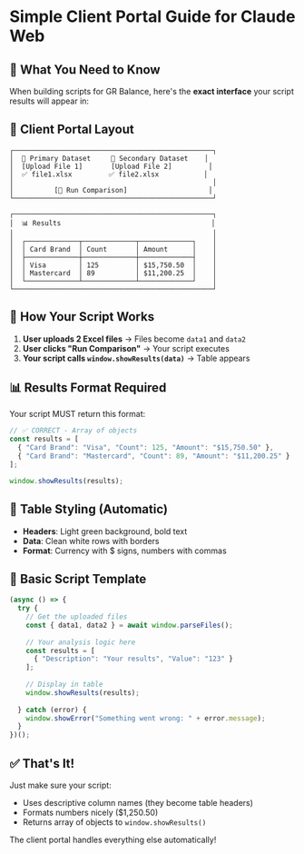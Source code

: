 # Simple Client Portal Guide for Claude Web

## 🎯 What You Need to Know

When building scripts for GR Balance, here's the **exact interface** your script results will appear in:

## 📱 Client Portal Layout

```
┌─────────────────────────────────────────────────┐
│  📁 Primary Dataset     📁 Secondary Dataset    │
│  [Upload File 1]       [Upload File 2]         │
│  ✅ file1.xlsx         ✅ file2.xlsx           │
│                                                 │
│          [🔄 Run Comparison]                    │
└─────────────────────────────────────────────────┘

┌─────────────────────────────────────────────────┐
│  📊 Results                                     │
│                                                 │
│  ┌─────────────┬─────────────┬─────────────┐    │
│  │ Card Brand  │ Count       │ Amount      │    │
│  ├─────────────┼─────────────┼─────────────┤    │
│  │ Visa        │ 125         │ $15,750.50  │    │
│  │ Mastercard  │ 89          │ $11,200.25  │    │
│  └─────────────┴─────────────┴─────────────┘    │
└─────────────────────────────────────────────────┘
```

## 🔧 How Your Script Works

1. **User uploads 2 Excel files** → Files become `data1` and `data2`
2. **User clicks "Run Comparison"** → Your script executes  
3. **Your script calls `window.showResults(data)`** → Table appears

## 📊 Results Format Required

Your script MUST return this format:

```javascript
// ✅ CORRECT - Array of objects
const results = [
  { "Card Brand": "Visa", "Count": 125, "Amount": "$15,750.50" },
  { "Card Brand": "Mastercard", "Count": 89, "Amount": "$11,200.25" }
];

window.showResults(results);
```

## 🎨 Table Styling (Automatic)

- **Headers**: Light green background, bold text
- **Data**: Clean white rows with borders
- **Format**: Currency with $ signs, numbers with commas

## 📝 Basic Script Template

```javascript
(async () => {
  try {
    // Get the uploaded files
    const { data1, data2 } = await window.parseFiles();
    
    // Your analysis logic here
    const results = [
      { "Description": "Your results", "Value": "123" }
    ];
    
    // Display in table
    window.showResults(results);
    
  } catch (error) {
    window.showError("Something went wrong: " + error.message);
  }
})();
```

## ✅ That's It!

Just make sure your script:
- Uses descriptive column names (they become table headers)
- Formats numbers nicely ($1,250.50)
- Returns array of objects to `window.showResults()`

The client portal handles everything else automatically!
